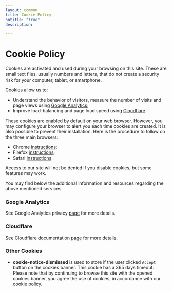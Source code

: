 ```yaml
---
layout: common
title: Cookie Policy
notitle: "true"
description: 

---
```


<h1 class="aboutus-title">Cookie Policy</h1>

Cookies are activated and used during your browsing on this site. 
These are small text ﬁles, usually numbers and letters, that do not create a security risk for your computer, tablet, or smartphone.

Cookies allow us to:

 * Understand the behavior of visitors, measure the number of visits and page views using [Google Analytics](https://analytics.google.com/);
 * Improve load-balancing and page load speed using [Cloudflare](https://cloudflare.com).

These cookies are enabled by default on your web browser. 
However, you may configure your browser to alert you each time cookies are created. It is also possible to prevent their installation. 
Here is the procedure to follow on the three main browsers:

 * Chrome [instructions](https://support.google.com/chrome/answer/95647?hl=en&co=GENIE.Platform%3DDesktop);
 * Firefox [instructions](https://support.mozilla.org/en-US/kb/clear-cookies-and-site-data-firefox);
 * Safari [instructions](https://support.apple.com/guide/safari/manage-cookies-sfri11471/mac).

Access to our site will not be denied if you disable cookies, but some features may work.

You may find below the additional information and resources regarding the above mentioned services.

### Google Analytics

See Google Analytics privacy [page](https://policies.google.com/technologies/cookies?hl=en-US) for more details.

### Cloudflare

See Cloudflare documentation [page](https://developers.cloudflare.com/fundamentals/get-started/reference/cloudflare-cookies/) for more details.

### Other Cookies

 * **cookie-notice-dismissed** is used to store if the user clicked `Accept` button on the cookies banner. This cookie has a 365 days timeout. 
   Please note that by continuing to browse this site with the opened cookies banner, you agree the use of cookies, in accordance with our cookie policy.




